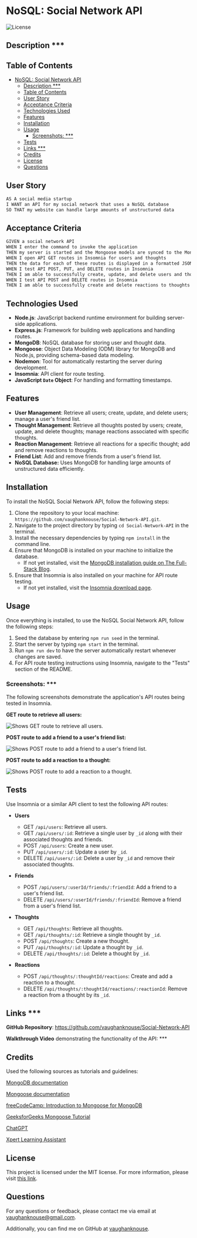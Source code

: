 # NoSQL: Social Network API

![License](https://img.shields.io/badge/License-MIT-blue.svg)

## Description \*\*\*

## Table of Contents

- [NoSQL: Social Network API](#nosql-social-network-api)
  - [Description \*\*\*](#description-)
  - [Table of Contents](#table-of-contents)
  - [User Story](#user-story)
  - [Acceptance Criteria](#acceptance-criteria)
  - [Technologies Used](#technologies-used)
  - [Features](#features)
  - [Installation](#installation)
  - [Usage](#usage)
    - [Screenshots: \*\*\*](#screenshots-)
  - [Tests](#tests)
  - [Links \*\*\*](#links-)
  - [Credits](#credits)
  - [License](#license)
  - [Questions](#questions)

## User Story

```md
AS A social media startup
I WANT an API for my social network that uses a NoSQL database
SO THAT my website can handle large amounts of unstructured data
```

## Acceptance Criteria

```md
GIVEN a social network API
WHEN I enter the command to invoke the application
THEN my server is started and the Mongoose models are synced to the MongoDB database
WHEN I open API GET routes in Insomnia for users and thoughts
THEN the data for each of these routes is displayed in a formatted JSON
WHEN I test API POST, PUT, and DELETE routes in Insomnia
THEN I am able to successfully create, update, and delete users and thoughts in my database
WHEN I test API POST and DELETE routes in Insomnia
THEN I am able to successfully create and delete reactions to thoughts and add and remove friends to a user’s friend list
```

## Technologies Used

- **Node.js**: JavaScript backend runtime environment for building server-side applications.
- **Express.js**: Framework for building web applications and handling routes.
- **MongoDB**: NoSQL database for storing user and thought data.
- **Mongoose**: Object Data Modeling (ODM) library for MongoDB and Node.js, providing schema-based data modeling.
- **Nodemon**: Tool for automatically restarting the server during development.
- **Insomnia**: API client for route testing.
- **JavaScript `Date` Object**: For handling and formatting timestamps.

## Features

- **User Management**: Retrieve all users; create, update, and delete users; manage a user's friend list.
- **Thought Management**: Retrieve all thoughts posted by users; create, update, and delete thoughts; manage reactions associated with specific thoughts.
- **Reaction Management**: Retrieve all reactions for a specific thought; add and remove reactions to thoughts.
- **Friend List**: Add and remove friends from a user's friend list.
- **NoSQL Database:** Uses MongoDB for handling large amounts of unstructured data efficiently.

## Installation

To install the NoSQL Social Network API, follow the following steps:

1. Clone the repository to your local machine: `https://github.com/vaughanknouse/Social-Network-API.git`.
2. Navigate to the project directory by typing `cd Social-Network-API` in the terminal.
3. Install the necessary dependencies by typing `npm install` in the command line.
4. Ensure that MongoDB is installed on your machine to initialize the database.
   - If not yet installed, visit the [MongoDB installation guide on The Full-Stack Blog](https://coding-boot-camp.github.io/full-stack/mongodb/how-to-install-mongodb).
5. Ensure that Insomnia is also installed on your machine for API route testing.
   - If not yet installed, visit the [Insomnia download page](https://insomnia.rest/download).

## Usage

Once everything is installed, to use the NoSQL Social Network API, follow the following steps:

1. Seed the database by entering `npm run seed` in the terminal.
2. Start the server by typing `npm start` in the terminal.
3. Run `npm run dev` to have the server automatically restart whenever changes are saved.
4. For API route testing instructions using Insomnia, navigate to the "Tests" section of the README.

### Screenshots: \*\*\*

The following screenshots demonstrate the application's API routes being tested in Insomnia.

**GET route to retrieve all users:**

![Shows GET route to retrieve all users.](assets/images/GET-users-screenshot.png)

**POST route to add a friend to a user's friend list:**

![Shows POST route to add a friend to a user's friend list.](assets/images/POST-friend-screenshot.png)

**POST route to add a reaction to a thought:**

![Shows POST route to add a reaction to a thought.](assets/images/POST-reaction-screenshot.png)

## Tests

Use Insomnia or a similar API client to test the following API routes:

- **Users**

  - GET `/api/users`: Retrieve all users.
  - GET `/api/users/:id`: Retrieve a single user by `_id` along with their associated thoughts and friends.
  - POST `/api/users`: Create a new user.
  - PUT `/api/users/:id`: Update a user by `_id`.
  - DELETE `/api/users/:id`: Delete a user by `_id` and remove their associated thoughts.

- **Friends**

  - POST `/api/users/:userId/friends/:friendId`: Add a friend to a user's friend list.
  - DELETE `/api/users/:userId/friends/:friendId`: Remove a friend from a user's friend list.

- **Thoughts**

  - GET `/api/thoughts`: Retrieve all thoughts.
  - GET `/api/thoughts/:id`: Retrieve a single thought by `_id`.
  - POST `/api/thoughts`: Create a new thought.
  - PUT `/api/thoughts/:id`: Update a thought by `_id`.
  - DELETE `/api/thoughts/:id`: Delete a thought by `_id`.

- **Reactions**

  - POST `/api/thoughts/:thoughtId/reactions`: Create and add a reaction to a thought.
  - DELETE `/api/thoughts/:thoughtId/reactions/:reactionId`: Remove a reaction from a thought by its `_id`.

## Links \*\*\*

**GitHub Repository**: <https://github.com/vaughanknouse/Social-Network-API>

**Walkthrough Video** demonstrating the functionality of the API: \*\*\*

## Credits

Used the following sources as tutorials and guidelines:

[MongoDB documentation](https://www.mongodb.com/docs/manual/)

[Mongoose documentation](https://mongoosejs.com/docs/index.html)

[freeCodeCamp: Introduction to Mongoose for MongoDB
](https://www.freecodecamp.org/news/introduction-to-mongoose-for-mongodb-d2a7aa593c57/)

[GeeksforGeeks Mongoose Tutorial](https://www.geeksforgeeks.org/mongoose-tutorial/)

[ChatGPT](https://chatgpt.com/?oai-dm=1)

[Xpert Learning Assistant](https://bootcampspot.instructure.com/courses/5293/external_tools/313)

## License

This project is licensed under the MIT license. For more information, please visit [this link](https://opensource.org/licenses/MIT).

## Questions

For any questions or feedback, please contact me via email at <vaughanknouse@gmail.com>.

Additionally, you can find me on GitHub at [vaughanknouse](https://github.com/vaughanknouse).
